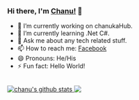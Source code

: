### Hi there, I'm [Chanu!](https://facebook.com/chanuka.dilhara.393) 👋

- 🔭 I’m currently working on chanukaHub.
- 🌱 I’m currently learning .Net C#.<!-- 👯 I’m looking to collaborate on ...- 🤔 I’m looking for help with ...-->
- 💬 Ask me about any tech related stuff.
- 📫 How to reach me: [Facebook](https://facebook.com/chanuka.dilhara.393)
- 😄 Pronouns: He/His
- ⚡ Fun fact: Hello World!

<br/>
<a href="https://github.com/chanukaHub">
 <img align="" src="https://github-readme-stats.vercel.app/api?username=chanukaHub&show_icons=true&theme=light&line_height=27" alt="chanu's github stats"/>
</a>
<a href="https://github.com/chanukaHub">
  <img align="top" src="https://github-readme-stats.vercel.app/api/top-langs/?username=chanukaHub&theme=light&hide_langs_below=1" />
</a>


